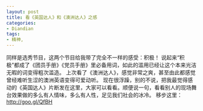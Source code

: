 ```yaml
---
layout: post
title: 看《英国达人》和《澳洲达人》之感
categories:
- Diandian
tags:
- 精神, 
---
```

同样是选秀节目，这两个节目给我带了完全不一样的感受：积极！ 说起来“积极”都成了《团员手册》《党员手册》里必备用词，如此的滥用已经让这个本来光洁无暇的词变得粗次滥造。 上次看了《澳洲达人》，感觉非常之爽，甚至由此都感觉曾经难听生涩的澳洲英语变得可爱动听。 现在很浮躁，别的不说，把我最觉得感动的《英国达人》片断发在这里，大家可以看看。顺便说一句，看看别人的现场舞台效果做的多么有人情味，多么有人性，足见我们社会的冰冷。 移步这里：http://goo.gl/QfBH